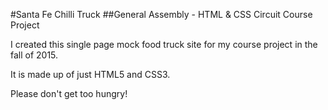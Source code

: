 #Santa Fe Chilli Truck
##General Assembly - HTML & CSS Circuit Course Project

I created this single page mock food truck site for my course project in the fall of 2015.

It is made up of just HTML5 and CSS3.

Please don't get too hungry!